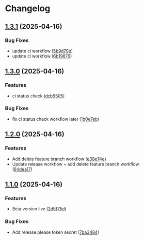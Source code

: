 # Changelog

## [1.3.1](https://github.com/1godfrey/wholesale-crm/compare/v1.3.0...v1.3.1) (2025-04-16)


### Bug Fixes

* update ci workflow ([5b9d70b](https://github.com/1godfrey/wholesale-crm/commit/5b9d70b32ae4f5740c7b1392d2748adf7f1111d3))
* update ci workflow ([6b19876](https://github.com/1godfrey/wholesale-crm/commit/6b19876552e8f61e8b403375f0d94f074987026f))

## [1.3.0](https://github.com/1godfrey/wholesale-crm/compare/v1.2.0...v1.3.0) (2025-04-16)


### Features

* ci status check ([dcb5505](https://github.com/1godfrey/wholesale-crm/commit/dcb55051975e3bd5da3d958a71c9613774af5f04))


### Bug Fixes

* fix ci status check workflow later ([1b0e7eb](https://github.com/1godfrey/wholesale-crm/commit/1b0e7eb6d3d06c0086b0704844109adeb6f7a28c))

## [1.2.0](https://github.com/1godfrey/wholesale-crm/compare/v1.1.0...v1.2.0) (2025-04-16)


### Features

* Add delete feature branch workflow ([e38e74e](https://github.com/1godfrey/wholesale-crm/commit/e38e74e9f39755d29a836cf9c41f9125a3f0fd8b))
* Update release workflow + add delete feature branch workflow ([64dea17](https://github.com/1godfrey/wholesale-crm/commit/64dea17a464b2691ea6dbda6ade5f793b29d2ef0))

## [1.1.0](https://github.com/1godfrey/wholesale-crm/compare/v1.0.0...v1.1.0) (2025-04-16)


### Features

* Beta version live ([2d5f75d](https://github.com/1godfrey/wholesale-crm/commit/2d5f75d5e38bcb2e8bd1ae04eab93d4cd6412dcf))


### Bug Fixes

* Add release please token secret ([7ba3484](https://github.com/1godfrey/wholesale-crm/commit/7ba3484604edd6713ca285ec09cbfa22aa0ba74d))
